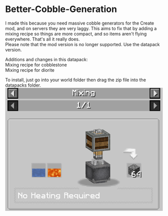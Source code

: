 # Better-Cobble-Generation

I made this because you need massive cobble generators for the Create mod, and on servers they are very laggy. This aims to fix that by adding a mixing recipe so things are more compact, and so items aren't flying everywhere. That's all it really does. <br/>
Please note that the mod version is no longer supported. Use the datapack version.

Additions and changes in this datapack: <br/>
Mixing recipe for cobblestone <br/>
Mixing recipe for diorite

To install, just go into your world folder then drag the zip file into the datapacks folder.
![Recipe](/imgs/recipe.png)
